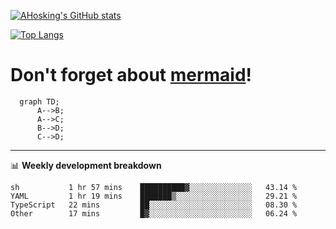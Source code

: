 [![AHosking's GitHub stats](https://github-readme-stats.vercel.app/api?username=ahosking&count_private=true&show_icons=true&theme=onedark&hide_rank=true&include_all_commits=true)](https://github.com/ahosking)

[![Top Langs](https://github-readme-stats.vercel.app/api/top-langs/?username=ahosking&layout=compact&theme=onedark)](https://github.com/ahosking)


# Don't forget about [mermaid](https://github.blog/2022-02-14-include-diagrams-markdown-files-mermaid/)!

```mermaid
  graph TD;
      A-->B;
      A-->C;
      B-->D;
      C-->D;
```
-------

📊 **Weekly development breakdown**

<!--START_SECTION:waka-->

```text
sh           1 hr 57 mins    ██████████▓░░░░░░░░░░░░░░   43.14 %
YAML         1 hr 19 mins    ███████▒░░░░░░░░░░░░░░░░░   29.21 %
TypeScript   22 mins         ██░░░░░░░░░░░░░░░░░░░░░░░   08.30 %
Other        17 mins         █▓░░░░░░░░░░░░░░░░░░░░░░░   06.24 %
```

<!--END_SECTION:waka-->
